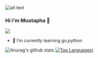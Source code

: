 ![alt text](https://media-exp1.licdn.com/dms/image/C5616AQGaVtbTa5PvmA/profile-displaybackgroundimage-shrink_350_1400/0/1574949620142?e=1613606400&v=beta&t=9fpAlZtdGCeUzunpU-aIA2ZHGM0jeXSV1BFBRlJ_qRA)
### Hi i'm Mustapha 👋
![](https://vistr.dev/badge?repo=MustaphaAlioglou.MustaphaAlioglou)
- 🌱 I’m currently learning go,python


![Anurag's github stats](https://github-readme-stats.vercel.app/api?username=MustaphaAlioglou&theme=calm&show_icons=true)
[![Top Languages](https://github-readme-stats.vercel.app/api/top-langs/?username=MustaphaAlioglou&layout=compact&show_icons=true&theme=calm))](https://github.com/anuraghazra/github-readme-stats)

<!--

📷 [instagram][instagram] **|** 
👔 [linkedin][linkedin]

[banner]: https://raw.githubusercontent.com/MustaphaAlioglou/MustaphaAlioglou/master/Sun.jpg
[instagram]: https://www.instagram.com/mustapha_sz/
[linkedin]: https://www.linkedin.com/in/mustapha-alioglou/
